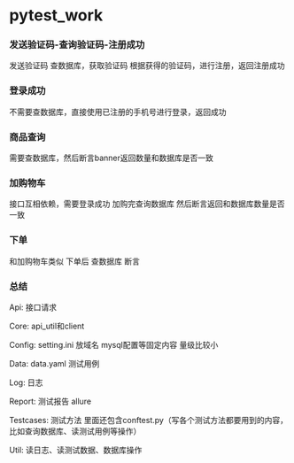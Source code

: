 # pytest_work
### 发送验证码-查询验证码-注册成功
发送验证码
查数据库，获取验证码
根据获得的验证码，进行注册，返回注册成功
### 登录成功
不需要查数据库，直接使用已注册的手机号进行登录，返回成功
### 商品查询
需要查数据库，然后断言banner返回数量和数据库是否一致
### 加购物车
接口互相依赖，需要登录成功
加购完查询数据库 然后断言返回和数据库数量是否一致
### 下单
和加购物车类似 下单后 查数据库 断言
### 总结
Api: 接口请求

Core: api_util和client

Config: setting.ini 放域名 mysql配置等固定内容 量级比较小

Data: data.yaml 测试用例

Log: 日志

Report: 测试报告 allure

Testcases: 测试方法 里面还包含conftest.py（写各个测试方法都要用到的内容，比如查询数据库、读测试用例等操作）

Util: 读日志、读测试数据、数据库操作
